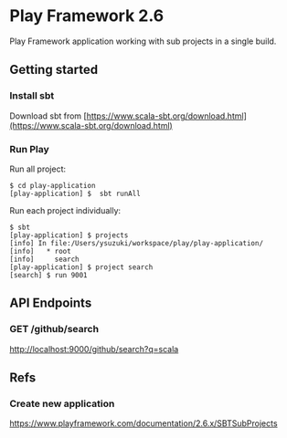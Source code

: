 # Play Framework 2.6
Play Framework application working with sub projects in a single build.

## Getting started

### Install sbt
Download sbt from [https://www.scala-sbt.org/download.html](https://www.scala-sbt.org/download.html) 

### Run Play

Run all project:
```
$ cd play-application
[play-application] $  sbt runAll
```

Run each project individually:
```
$ sbt
[play-application] $ projects
[info] In file:/Users/ysuzuki/workspace/play/play-application/
[info]   * root
[info]     search
[play-application] $ project search
[search] $ run 9001

```

## API Endpoints
### GET /github/search
[http://localhost:9000/github/search?q=scala](http://localhost:9000/github/search?q=scala)



## Refs
### Create new application
https://www.playframework.com/documentation/2.6.x/SBTSubProjects

